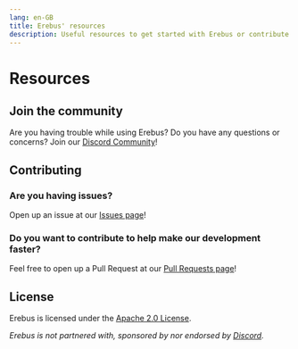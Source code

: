 ```yaml
---
lang: en-GB
title: Erebus' resources
description: Useful resources to get started with Erebus or contribute to it.
---
```


# Resources

## Join the community

Are you having trouble while using Erebus? Do you have any questions or concerns? Join our [Discord Community](https://notreallyeight.tk/discord)!

## Contributing

### Are you having issues?

Open up an issue at our [Issues page](https://github.com/ATN-Development/erebus/issues)!

### Do you want to contribute to help make our development faster?

Feel free to open up a Pull Request at our [Pull Requests page](https://github.com/ATN-Development/pulls)!

## License

Erebus is licensed under the [Apache 2.0 License](https://www.apache.org/licenses/LICENSE-2.0).

_Erebus is not partnered with, sponsored by nor endorsed by [Discord](https://discord.com)._
